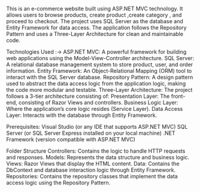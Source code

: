 This is an e-commerce website built using ASP.NET MVC technology. It allows users to browse products, create product ,create category , and proceed to checkout. The project uses SQL Server as the database and Entity Framework for data access. The application follows the Repository Pattern and uses a Three-Layer Architecture for clean and maintainable code.

Technologies Used :->
ASP.NET MVC: A powerful framework for building web applications using the Model-View-Controller architecture.
SQL Server: A relational database management system to store product, user, and order information.
Entity Framework: An Object-Relational Mapping (ORM) tool to interact with the SQL Server database.
Repository Pattern: A design pattern used to abstract the data access logic from the application logic, making the code more modular and testable.
Three-Layer Architecture: The project follows a 3-tier architecture consisting of:
Presentation Layer: The front-end, consisting of Razor Views and controllers.
Business Logic Layer: Where the application’s core logic resides (Service Layer).
Data Access Layer: Interacts with the database through Entity Framework.


Prerequisites:
Visual Studio (or any IDE that supports ASP.NET MVC)
SQL Server (or SQL Server Express installed on your local machine)
.NET Framework (version compatible with ASP.NET MVC)


Folder Structure
Controllers: Contains the logic to handle HTTP requests and responses.
Models: Represents the data structure and business logic.
Views: Razor Views that display the HTML content.
Data: Contains the DbContext and database interaction logic through Entity Framework.
Repositories: Contains the repository classes that implement the data access logic using the Repository Pattern.


